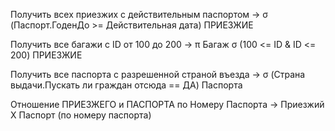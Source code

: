 Получить всех приезжих с действительным паспортом ->
σ (Паспорт.ГоденДо >= Действительная дата) ПРИЕЗЖИЕ

Получить все багажи с ID от 100 до 200 ->
π Багаж σ (100 <= ID & ID <= 200) ПРИЕЗЖИЕ

Получить все паспорта с разрешенной страной въезда ->
σ (Страна выдачи.Пускать ли граждан отсюда == ДА) Паспорта

Отношение ПРИЕЗЖЕГО и ПАСПОРТА по Номеру Паспорта -> Приезжий X Паспорт (по номеру паспорта)
